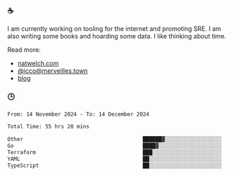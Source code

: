 ### ☕

I am currently working on tooling for the internet and promoting SRE. I am also writing some books and hoarding some data. I like thinking about time. 

Read more:

 - [natwelch.com](https://natwelch.com)
 - [@icco@merveilles.town](https://merveilles.town/@icco)
 - [blog](https://writing.natwelch.com)

### 🕒

<!--START_SECTION:waka-->

```txt
From: 14 November 2024 - To: 14 December 2024

Total Time: 55 hrs 20 mins

Other                                      ██████▓░░░░░░░░░░░░░░░░░░   27.29 %
Go                                         ████▓░░░░░░░░░░░░░░░░░░░░   18.71 %
Terraform                                  ███░░░░░░░░░░░░░░░░░░░░░░   12.36 %
YAML                                       ██░░░░░░░░░░░░░░░░░░░░░░░   08.53 %
TypeScript                                 ██░░░░░░░░░░░░░░░░░░░░░░░   08.17 %
```

<!--END_SECTION:waka-->
